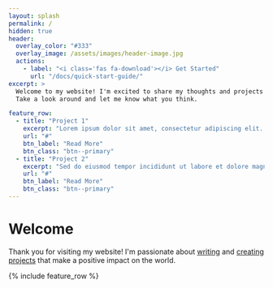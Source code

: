 ```yaml
---
layout: splash
permalink: /
hidden: true
header:
  overlay_color: "#333"
  overlay_image: /assets/images/header-image.jpg
  actions:
    - label: "<i class='fas fa-download'></i> Get Started"
      url: "/docs/quick-start-guide/"
excerpt: >
  Welcome to my website! I'm excited to share my thoughts and projects with you.<br />
  Take a look around and let me know what you think.

feature_row:
  - title: "Project 1"
    excerpt: "Lorem ipsum dolor sit amet, consectetur adipiscing elit. Donec eget libero nec arcu sodales hendrerit."
    url: "#"
    btn_label: "Read More"
    btn_class: "btn--primary"
  - title: "Project 2"
    excerpt: "Sed do eiusmod tempor incididunt ut labore et dolore magna aliqua. Ut enim ad minim veniam, quis nostrud exercitation ullamco laboris nisi ut aliquip ex ea commodo consequat."
    url: "#"
    btn_label: "Read More"
    btn_class: "btn--primary"
---
```


# Welcome

Thank you for visiting my website! I'm passionate about [writing](/blog/) and [creating projects](/portfolio/) that make a positive impact on the world.

{% include feature_row %}
